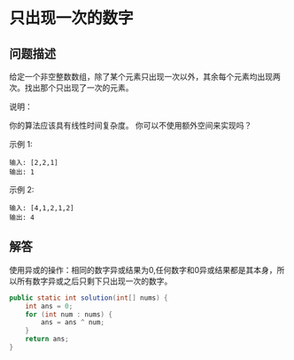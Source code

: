 # 只出现一次的数字

## 问题描述

给定一个非空整数数组，除了某个元素只出现一次以外，其余每个元素均出现两次。找出那个只出现了一次的元素。

说明：

你的算法应该具有线性时间复杂度。 你可以不使用额外空间来实现吗？

示例 1:

``` text
输入: [2,2,1]
输出: 1
```

示例 2:

``` text
输入: [4,1,2,1,2]
输出: 4
```

## 解答

使用异或的操作：相同的数字异或结果为0,任何数字和0异或结果都是其本身，所以所有数字异或之后只剩下只出现一次的数字。

``` java
public static int solution(int[] nums) {
    int ans = 0;
    for (int num : nums) {
        ans = ans ^ num;
    }
    return ans;
}
```
